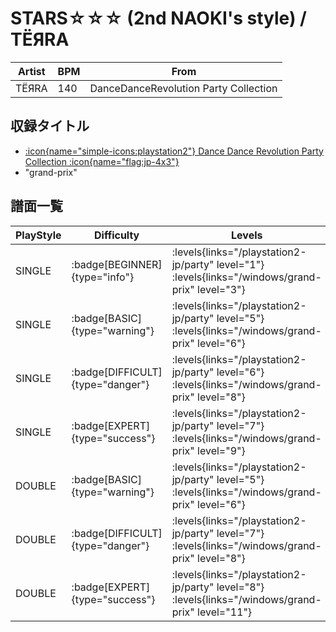 # STARS☆☆☆ (2nd NAOKI's style) / TËЯRA

|Artist|BPM|From|
|------|---|----|
|TËЯRA|140|DanceDanceRevolution Party Collection|

## 収録タイトル

- [:icon{name="simple-icons:playstation2"} Dance Dance Revolution Party Collection :icon{name="flag:jp-4x3"}](/playstation2-jp/party)
- "grand-prix"

## 譜面一覧

|PlayStyle|Difficulty|Levels|Notes|Movie|
|---------|----------|------|-----|-----|
|SINGLE| :badge[BEGINNER]{type="info"}| :levels{links="/playstation2-jp/party" level="1"} :levels{links="/windows/grand-prix" level="3"}|105/0||
|SINGLE| :badge[BASIC]{type="warning"}| :levels{links="/playstation2-jp/party" level="5"} :levels{links="/windows/grand-prix" level="6"}|184/14||
|SINGLE| :badge[DIFFICULT]{type="danger"}| :levels{links="/playstation2-jp/party" level="6"} :levels{links="/windows/grand-prix" level="8"}|223/14||
|SINGLE| :badge[EXPERT]{type="success"}| :levels{links="/playstation2-jp/party" level="7"} :levels{links="/windows/grand-prix" level="9"}|294/22||
|DOUBLE| :badge[BASIC]{type="warning"}| :levels{links="/playstation2-jp/party" level="5"} :levels{links="/windows/grand-prix" level="6"}|188/17||
|DOUBLE| :badge[DIFFICULT]{type="danger"}| :levels{links="/playstation2-jp/party" level="7"} :levels{links="/windows/grand-prix" level="8"}|224/14||
|DOUBLE| :badge[EXPERT]{type="success"}| :levels{links="/playstation2-jp/party" level="8"} :levels{links="/windows/grand-prix" level="11"}|295/21||
